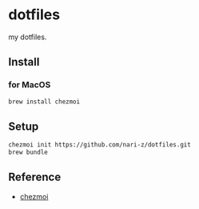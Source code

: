# dotfiles
my dotfiles.

## Install

### for MacOS

```bash
brew install chezmoi
```

## Setup

```bash
chezmoi init https://github.com/nari-z/dotfiles.git
brew bundle
```

## Reference

* [chezmoi](https://www.chezmoi.io/)
